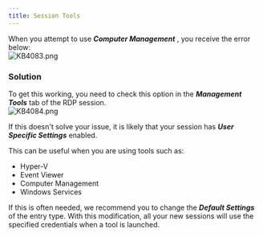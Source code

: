 ```yaml
---
title: Session Tools
---
```

When you attempt to use ***Computer Management*** , you receive the error below:  
![KB4083.png](/img/en/kb/KB4083.png)
### Solution
To get this working, you need to check this option in the ***Management Tools*** tab of the RDP session.  
![KB4084.png](/img/en/kb/KB4084.png)  

If this doesn&apos;t solve your issue, it is likely that your session has ***User Specific Settings*** enabled.  

This can be useful when you are using tools such as:  

* Hyper-V  
* Event Viewer  
* Computer Management  
* Windows Services  

If this is often needed, we recommend you to change the ***Default Settings*** of the entry type. With this modification, all your new sessions will use the specified credentials when a tool is launched.
